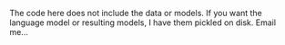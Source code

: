 The code here does not include the data or models.  If you want the language model or resulting models, I have them pickled on disk.  Email me...

